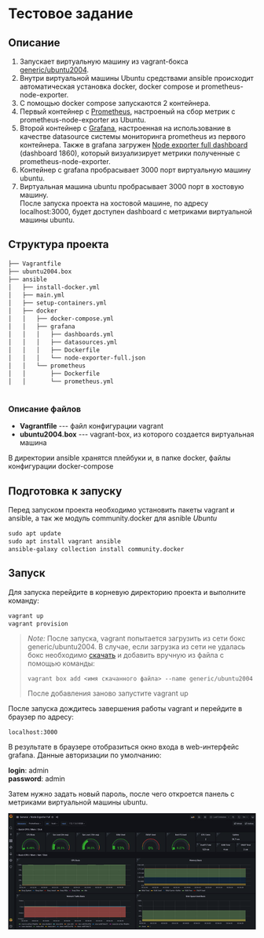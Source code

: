 # Тестовое задание 


## Описание
1. Запускает виртуальную машину из vagrant-бокса [generic/ubuntu2004](https://app.vagrantup.com/generic/ ).
2. Внутри виртуальной машины Ubuntu средствами ansible происходит автоматическая установка docker, docker compose и prometheus-node-exporter.
3. С помощью docker compose запускаются 2 контейнера.
4. Первый контейнер с [Prometheus](https://prometheus.io/), настроеный на сбор метрик с prometheus-node-exporter из Ubuntu.
5. Второй контейнер с [Grafana](https://grafana.com/), настроенная на использование в качестве datasource системы мониторинга prometheus из первого контейнера. Также в grafana загружен [Node exporter full dashboard](https://grafana.com/grafana/dashboards/1860) (dashboard 1860), который визуализирует метрики полученные с prometheus-node-exporter.
6. Контейнер с grafana пробрасывает 3000 порт виртуальную машину ubuntu.
7. Виртуальная машина ubuntu пробрасывает 3000 порт в хостовую машину.              
После запуска проекта на хостовой машине, по адресу localhost:3000, будет доступен dashboard с метриками виртуальной машины ubuntu.

## Структура проекта
```shell
├── Vagrantfile
├── ubuntu2004.box 
├── ansible
│   ├── install-docker.yml
│   ├── main.yml
│   ├── setup-containers.yml
│   ├── docker
│   │   ├── docker-compose.yml
│   │   ├── grafana
│   │   │   ├── dashboards.yml
│   │   │   ├── datasources.yml
│   │   │   ├── Dockerfile
│   │   │   └── node-exporter-full.json
│   │   └── prometheus
│   │       ├── Dockerfile
│   │       └── prometheus.yml


```
### Описание файлов
* **Vagrantfile**     ---  файл конфигурации vagrant
* **ubuntu2004.box**  ---  vagrant-box, из которого создается виртуальная машина

В директории ansible хранятся плейбуки и, в папке docker, файлы конфигурации docker-compose 

## Подготовка к запуску
Перед запуском проекта необходимо установить пакеты vagrant и ansible, а так же модуль community.docker для asnible
*Ubuntu*
```shell
sudo apt update
sudo apt install vagrant ansible
ansible-galaxy collection install community.docker
```

## Запуск
Для запуска перейдите в корневую директорию проекта и выполните команду:
```shell
vagrant up
vagrant provision
```
>*Note:*  После запуска, vagrant попытается загрузить из сети бокс generic/ubuntu2004. В случае, если загрузка из сети не удалась бокс необходимо [скачать](https://app.vagrantup.com/generic/) и добавить вручную из файла с помощью команды:  
>```shell 
>vagrant box add <имя скачанного файла> --name generic/ubuntu2004
>```
>После добавления заново запустите vagrant up



После запуска дождитесь завершения работы vagrant и перейдите в браузер по адресу:
```shell
localhost:3000
```
В результате в браузере отобразиться окно входа в web-интерфейс grafana. 
Данные авторизации по умолчанию:

**login**:    admin  
**password**: admin


Затем нужно задать новый пароль, после чего откроется панель с метриками виртуальной машины ubuntu.

![Ubuntu metrics](images/login.png)






